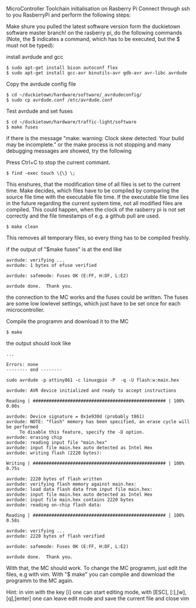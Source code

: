 MicroController Toolchain initialisation on Rasberry Pi
Connect through ssh to you RasberryPi and perform the following steps:

Make shure you pulled the latest software version form the duckietown software master branch!
on the rasberry pi, do the following commands (Note, the $ indicates a command, which has to be executed, but the $ must not be typed):


install avrdude and gcc

    $ sudo apt-get install bison autoconf flex
    $ sudo apt-get install gcc-avr binutils-avr gdb-avr avr-libc avrdude

Copy the avrdude config file

    $ cd ~/duckietown/hardware/software/_avrdudeconfig/
    $ sudo cp avrdude.conf /etc/avrdude.conf

Test avrdude and set fuses

    $ cd ~/duckietown/hardware/traffic-light/software
    $ make fuses

if there is the message "make: warning:  Clock skew detected.  Your build may be incomplete." or the make process is not stopping and many debugging messages are showed, try the following

Press Ctrl+C to stop the current commant.

    $ find -exec touch \{\} \;

This enshures, that the modification time of all files is set to the current time. Make decides, which files have to be compiled by comparing the source file time with the executable file time. If the executable file time lies in the future regarding the current system time, not all modified files are compiled. This could happen, when the clock of the rasberry pi is not set correctly and the file timestamps of e.g. a github pull are used.

    $ make clean

This removes all temporary files, so every thing has to be compiled freshly.

if the output of "$make fuses" is at the end like
 
    avrdude: verifying ...
    avrdude: 1 bytes of efuse verified

    avrdude: safemode: Fuses OK (E:FF, H:DF, L:E2)

    avrdude done.  Thank you.

the connection to the MC works and the fuses could be written. The fuses are some low lowlevel settings, which just have to be set once for each microcontroller.


Compile the programm and download it to the MC

    $ make

the output should look like

    ...

    Errors: none
    -------- end --------

    sudo avrdude -p attiny861 -c linuxgpio -P  -q -U flash:w:main.hex 

    avrdude: AVR device initialized and ready to accept instructions

    Reading | ################################################## | 100% 0.00s

    avrdude: Device signature = 0x1e930d (probably t861)
    avrdude: NOTE: "flash" memory has been specified, an erase cycle will be performed
         To disable this feature, specify the -D option.
    avrdude: erasing chip
    avrdude: reading input file "main.hex"
    avrdude: input file main.hex auto detected as Intel Hex
    avrdude: writing flash (2220 bytes):

    Writing | ################################################## | 100% 0.75s

    avrdude: 2220 bytes of flash written
    avrdude: verifying flash memory against main.hex:
    avrdude: load data flash data from input file main.hex:
    avrdude: input file main.hex auto detected as Intel Hex
    avrdude: input file main.hex contains 2220 bytes
    avrdude: reading on-chip flash data:

    Reading | ################################################## | 100% 0.58s

    avrdude: verifying ...
    avrdude: 2220 bytes of flash verified

    avrdude: safemode: Fuses OK (E:FF, H:DF, L:E2)

    avrdude done.  Thank you.


With that, the MC should work. To change the MC programm, just edit the files, e.g with vim. With "$ make" you can complie and download the programm to the MC again.


Hint: in vim with the key [i] one can start editing mode, with [ESC], [:],[w],[q],[enter] one can leave edit mode and save the current file and close vim

